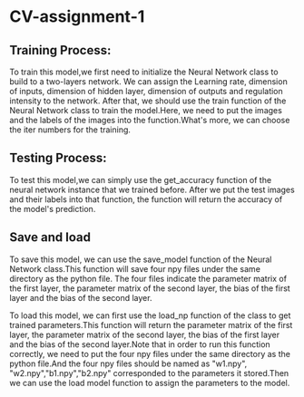 # CV-assignment-1
## Training Process:
To train this model,we first need to initialize the Neural Network class to build to a two-layers network.
We can assign the Learning rate, dimension of inputs, dimension of hidden layer, dimension of outputs and regulation intensity to the network.
After that, we should use the train function of the Neural Network class to train the model.Here, we need to put the images and the labels of the images into the function.What's more, we can choose the iter numbers for the training.

## Testing Process:
To test this model,we can simply use the get_accuracy function of the neural network instance that we trained before. After we put the test images and their labels into that function, the function will return the accuracy of the model's prediction.

## Save and load
To save this model, we can use the save_model function of the Neural Network class.This function will save four npy files under the same directory as the python file.
The four files indicate the parameter matrix of the first layer, the parameter matrix of the second layer, the bias of the first layer and the bias of the second layer.

To load this model, we can first use the load_np function of the class to get trained parameters.This function will return the parameter matrix of the first layer, the parameter matrix of the second layer, the bias of the first layer and the bias of the second layer.Note that in order to run this function correctly, we need to put the four npy files under the same directory as the python file.And the four npy files should be named as "w1.npy", "w2.npy","b1.npy","b2.npy" corresponded to the parameters it stored.Then we can use the load model function to assign the parameters to the model.
